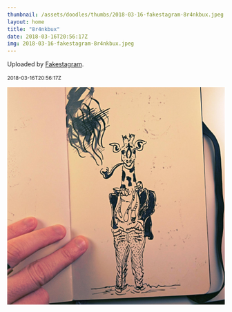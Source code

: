 ```yaml
---
thumbnail: /assets/doodles/thumbs/2018-03-16-fakestagram-8r4nkbux.jpeg
layout: home
title: "8r4nkbux"
date: 2018-03-16T20:56:17Z
img: 2018-03-16-fakestagram-8r4nkbux.jpeg
---
```


Uploaded by [Fakestagram](https://github.com/opyate/fakestagram).

<small>2018-03-16T20:56:17Z</small>

![Uploaded by Fakestagram](/assets/doodles/original/2018-03-16-fakestagram-8r4nkbux.jpeg)
